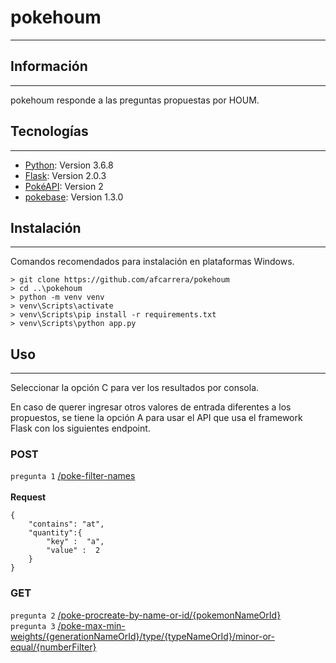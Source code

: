 # pokehoum
***

## Información
***
pokehoum responde a las preguntas propuestas por HOUM.
## Tecnologías
***
* [Python](https://www.python.org/downloads/release/python-368/): Version 3.6.8
* [Flask](https://flask-es.readthedocs.io/changes/#version-2-0-3): Version 2.0.3
* [PokéAPI](https://pokeapi.co/docs/v2): Version 2
* [pokebase](https://github.com/PokeAPI/pokebase): Version 1.3.0

## Instalación
***
Comandos recomendados para instalación en plataformas Windows. 
```
> git clone https://github.com/afcarrera/pokehoum
> cd ..\pokehoum
> python -m venv venv
> venv\Scripts\activate  
> venv\Scripts\pip install -r requirements.txt
> venv\Scripts\python app.py 
```

## Uso
***
Seleccionar la opción C para ver los resultados por consola.  

En caso de querer ingresar otros valores de entrada diferentes a los propuestos,
se tiene la opción A para usar el API que usa el framework Flask con los
siguientes endpoint.

### POST
`pregunta 1` [/poke-filter-names](#) <br/>  
**Request**
```
{
    "contains": "at",
    "quantity":{
        "key" :  "a",
        "value" :  2
    }
}
```
### GET
`pregunta 2` 
[/poke-procreate-by-name-or-id/{pokemonNameOrId}](#) <br/>
`pregunta 3` 
[/poke-max-min-weights/{generationNameOrId}/type/{typeNameOrId}/minor-or-equal/{numberFilter}](#) <br/>

